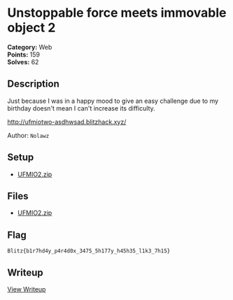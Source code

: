 # Unstoppable force meets immovable object 2

**Category:** Web  
**Points:** 159  
**Solves:** 62  

## Description

Just because I was in a happy mood to give an easy challenge due to my birthday doesn't mean I can't increase its difficulty.

http://ufmiotwo-asdhwsad.blitzhack.xyz/

Author: `Nolawz`

## Setup
- [UFMIO2.zip](UFMIO2.zip)

## Files

- [UFMIO2.zip](https://github.com/1nv1sibl3/BlitzCTF-2025/blob/main/files/f3a109dcf978e87f4a6016792b84f535/UFMIO2.zip)

## Flag

`Blitz{b1r7hd4y_p4r4d0x_3475_5h177y_h45h35_l1k3_7h15}`

## Writeup

[View Writeup](https://aman333nolawz.github.io/blog/blitz-ctf-2025/2/)
